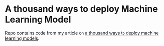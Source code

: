 
# A thousand ways to deploy Machine Learning Model

Repo contains code from my article on [a thousand ways to deploy machine learning models](https://towardsdatascience.com/a-thousand-ways-to-deploy-machine-learning-models-part-1-652b59ab92ae).